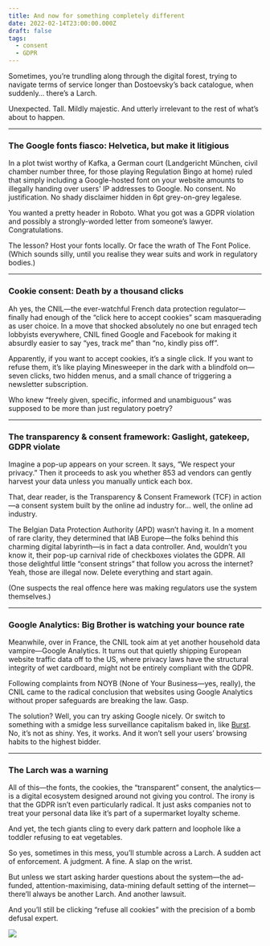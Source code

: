 ```yaml
---
title: And now for something completely different
date: 2022-02-14T23:00:00.000Z
draft: false
tags:
  - consent
  - GDPR
---
```


Sometimes, you’re trundling along through the digital forest, trying to navigate terms of service longer than Dostoevsky’s back catalogue, when suddenly… there’s a Larch.

Unexpected. Tall. Mildly majestic. And utterly irrelevant to the rest of what’s about to happen.

***

### The Google fonts fiasco: Helvetica, but make it litigious

In a plot twist worthy of Kafka, a German court (Landgericht München, civil chamber number three, for those playing Regulation Bingo at home) ruled that simply including a Google-hosted font on your website amounts to illegally handing over users' IP addresses to Google. No consent. No justification. No shady disclaimer hidden in 6pt grey-on-grey legalese.

You wanted a pretty header in Roboto. What you got was a GDPR violation and possibly a strongly-worded letter from someone’s lawyer. Congratulations.

The lesson? Host your fonts locally. Or face the wrath of The Font Police. (Which sounds silly, until you realise they wear suits and work in regulatory bodies.)

***

### Cookie consent: Death by a thousand clicks

Ah yes, the CNIL—the ever-watchful French data protection regulator—finally had enough of the “click here to accept cookies” scam masquerading as user choice. In a move that shocked absolutely no one but enraged tech lobbyists everywhere, CNIL fined Google and Facebook for making it absurdly easier to say “yes, track me” than “no, kindly piss off”.

Apparently, if you want to accept cookies, it’s a single click. If you want to refuse them, it’s like playing Minesweeper in the dark with a blindfold on—seven clicks, two hidden menus, and a small chance of triggering a newsletter subscription.

Who knew “freely given, specific, informed and unambiguous” was supposed to be more than just regulatory poetry?

***

### The transparency & consent framework: Gaslight, gatekeep, GDPR violate

Imagine a pop-up appears on your screen. It says, “We respect your privacy.” Then it proceeds to ask you whether 853 ad vendors can gently harvest your data unless you manually untick each box.

That, dear reader, is the Transparency & Consent Framework (TCF) in action—a consent system built by the online ad industry for… well, the online ad industry.

The Belgian Data Protection Authority (APD) wasn’t having it. In a moment of rare clarity, they determined that IAB Europe—the folks behind this charming digital labyrinth—is in fact a data controller. And, wouldn’t you know it, their pop-up carnival ride of checkboxes violates the GDPR. All those delightful little “consent strings” that follow you across the internet? Yeah, those are illegal now. Delete everything and start again.

(One suspects the real offence here was making regulators use the system themselves.)

***

### Google Analytics: Big Brother is watching your bounce rate

Meanwhile, over in France, the CNIL took aim at yet another household data vampire—Google Analytics. It turns out that quietly shipping European website traffic data off to the US, where privacy laws have the structural integrity of wet cardboard, might not be entirely compliant with the GDPR.

Following complaints from NOYB (None of Your Business—yes, really), the CNIL came to the radical conclusion that websites using Google Analytics without proper safeguards are breaking the law. Gasp.

The solution? Well, you can try asking Google nicely. Or switch to something with a smidge less surveillance capitalism baked in, like [Burst](https://burst-statistics.app/). No, it’s not as shiny. Yes, it works. And it won’t sell your users’ browsing habits to the highest bidder.

***

### The Larch was a warning

All of this—the fonts, the cookies, the “transparent” consent, the analytics—is a digital ecosystem designed around not giving you control. The irony is that the GDPR isn’t even particularly radical. It just asks companies not to treat your personal data like it’s part of a supermarket loyalty scheme.

And yet, the tech giants cling to every dark pattern and loophole like a toddler refusing to eat vegetables.

So yes, sometimes in this mess, you’ll stumble across a Larch. A sudden act of enforcement. A judgment. A fine. A slap on the wrist.

But unless we start asking harder questions about the system—the ad-funded, attention-maximising, data-mining default setting of the internet—there’ll always be another Larch. And another lawsuit.

And you’ll still be clicking “refuse all cookies” with the precision of a bomb defusal expert.

![](/images/larch.jpg)
